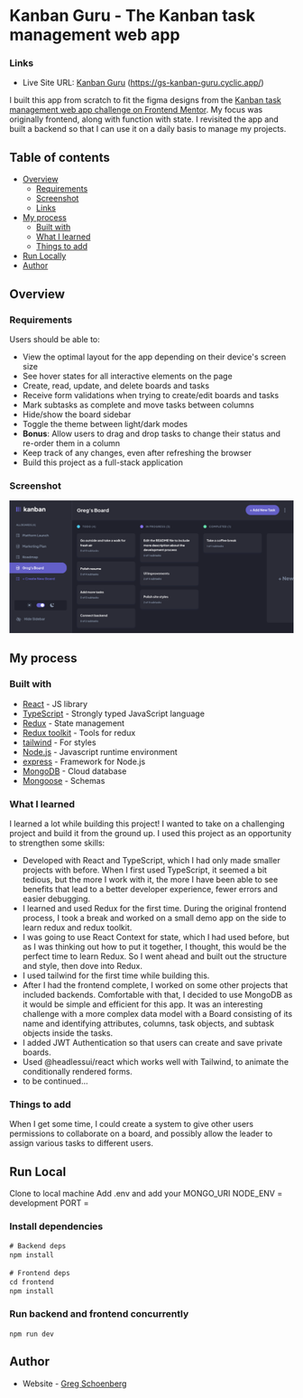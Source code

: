 # Kanban Guru - The Kanban task management web app 

### Links

- Live Site URL: [Kanban Guru](https://gs-kanban-guru.cyclic.app/) (https://gs-kanban-guru.cyclic.app/)

I built this app from scratch to fit the figma designs from the [Kanban task management web app challenge on Frontend Mentor](https://www.frontendmentor.io/challenges/kanban-task-management-web-app-wgQLt-HlbB). My focus was originally frontend, along with function with state. I revisited the app and built a backend so that I can use it on a daily basis to manage my projects.

## Table of contents

- [Overview](#overview)
  - [Requirements](#requirements)
  - [Screenshot](#screenshot)
  - [Links](#links)
- [My process](#my-process)
  - [Built with](#built-with)
  - [What I learned](#what-i-learned)
  - [Things to add](#things-to-add)
- [Run Locally](#run-local)
- [Author](#author)

## Overview

### Requirements

Users should be able to:

- View the optimal layout for the app depending on their device's screen size
- See hover states for all interactive elements on the page
- Create, read, update, and delete boards and tasks
- Receive form validations when trying to create/edit boards and tasks
- Mark subtasks as complete and move tasks between columns
- Hide/show the board sidebar
- Toggle the theme between light/dark modes
- **Bonus**: Allow users to drag and drop tasks to change their status and re-order them in a column
- Keep track of any changes, even after refreshing the browser
- Build this project as a full-stack application

### Screenshot

![Dark Mode](./frontend/public/assets/kanbanguru-screenshot.png)

## My process

### Built with

- [React](https://reactjs.org/) - JS library
- [TypeScript](https://www.typescriptlang.org/) - Strongly typed JavaScript language
- [Redux](https://redux.js.org/) - State management
- [Redux toolkit](https://redux-toolkit.js.org/) - Tools for redux
- [tailwind](https://tailwindcss.com/) - For styles
- [Node.js](https://nodejs.org/en/) - Javascript runtime environment
- [express](https://expressjs.com/) - Framework for Node.js
- [MongoDB](https://www.mongodb.com/atlas/database) - Cloud database 
- [Mongoose]() - Schemas

### What I learned

I learned a lot while building this project! I wanted to take on a challenging project and build it from the ground up. I used this project as an opportunity to strengthen some skills:

- Developed with React and TypeScript, which I had only made smaller projects with before. When I first used TypeScript, it seemed a bit tedious, but the more I work with it, the more I have been able to see benefits that lead to a better developer experience, fewer errors and easier debugging.
- I learned and used Redux for the first time. During the original frontend process, I took a break and worked on a small demo app on the side to learn redux and redux toolkit.
- I was going to use React Context for state, which I had used before, but as I was thinking out how to put it together, I thought, this would be the perfect time to learn Redux. So I went ahead and built out the structure and style, then dove into Redux.
- I used tailwind for the first time while building this.
- After I had the frontend complete, I worked on some other projects that included backends. Comfortable with that, I decided to use MongoDB as it would be simple and efficient for this app. It was an interesting challenge with a more complex data model with a Board consisting of its name and identifying attributes, columns, task objects, and subtask objects inside the tasks.
- I added JWT Authentication so that users can create and save private boards.
- Used @headlessui/react which works well with Tailwind, to animate the conditionally rendered forms.
- to be continued...

### Things to add
When I get some time, I could create a system to give other users permissions to collaborate on a board, and possibly allow the leader to assign various tasks to different users.

## Run Local
Clone to local machine
Add .env and add your MONGO_URI
NODE_ENV = development
PORT = <your chosen port>

### Install dependencies

```
# Backend deps
npm install

# Frontend deps
cd frontend
npm install
```

### Run backend and frontend concurrently

```
npm run dev
```

## Author

- Website - [Greg Schoenberg](https://gregschoenberg.com)
